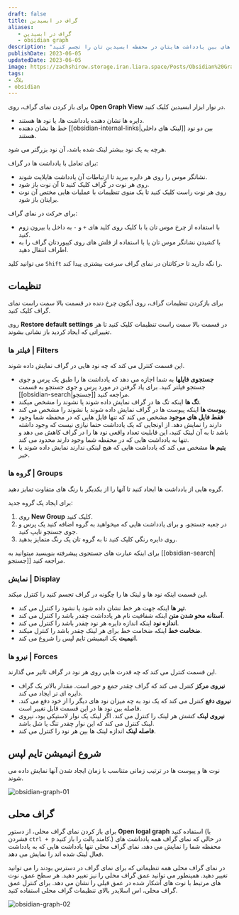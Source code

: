 ```yaml
---
draft: false
title: گراف در ابسیدین
aliases: 
   - گراف در ابسیدین
   - obsidian graph
description: "نمای گراف در ابسیدین این امکان را به شما می دهد تا رابطه های بین یادداشت هایتان در محفظه ابسیدین تان را تجسم کنید. "
publishDate: 2023-06-05
updatedDate: 2023-06-05
image: https://zachshirow.storage.iran.liara.space/Posts/Obsidian%20Graph.jpg
tags: 
- بلاگ
- obsidian
---
```



برای باز کردن نمای گراف، روی **Open Graph View** در نوار ابزار ابسیدین کلیک کنید. 

- دایره ها نشان دهنده یادداشت ها، یا نود ها هستند. 
- خط ها نشان دهنده [[obsidian-internal-links|لینک های داخلی]] بین دو نود هستند. 

هرچه به یک نود بیشتر لینک شده باشد، آن نود بزرگتر می شود. 

برای تعامل با یادداشت ها در گراف: 

- نشانگر موس را روی هر دایره ببرید تا ارتباطات آن یادداشت هایلایت شوند. 
- روی هر نوت در گراف کلیک کنید تا آن نوت باز شود. 
- روی هر نوت راست کلیک کنید تا یک منوی تنظیمات با عملیات هایی مختص آن نوت برایتان باز شود. 

برای حرکت در نمای گراف: 

- با استفاده از چرخ موس تان یا با کلیک روی کلید های `+` و `-` به داخل یا بیرون زوم کنید. 
- با کشیدن نشانگر موس تان یا با استفاده از فلش های روی کیبوردتان گراف را به اطراف انتقال دهید. 

می توانید کلید `Shift` را نگه دارید تا حرکاتتان در نمای گراف سرعت بیشتری پیدا کند. 

## تنظیمات

برای بازکردن تنظیمات گراف، روی آیکون چرخ دنده در قسمت بالا سمت راست نمای گراف کلیک کنید. 

روی **Restore default settings** در قسمت بالا سمت راست تنظیمات کلیک کنید تا هر تغییراتی که ایجاد کردید باز نشانی بشوند. 

### فیلتر ها | Filters

این قسمت کنترل می کند که چه نود هایی در گراف نمایش داده شوند. 

- **جستجوی فایلها** به شما اجازه می دهد که یادداشت ها را طبق یک پرس و جوی جستجو فیلتر کنید. برای یاد گرفتن در مورد پرس و جوی جستجو به قسمت [[obsidian-search|جستجو]] مراجعه کنید. 
- **تگ ها** اینکه تگ ها در گراف نمایش داده شوند یا نشوند را مشخص میکند. 
- **پیوست ها** اینکه پیوست ها در گراف نمایش داده شوند یا نشوند را مشخص می کند. 
- **فقط فایل های موجود** مشخص می کند که تنها فایل هایی که در محفظه شما وجود دارند را نمایش دهد. از اونجایی که یک یادداشت حتما نیازی نیست که وجود داشته باشد تا به آن لینک کنید، این قابلیت تعداد واقعی نود ها را در گراف کاهش می دهد و تنها به یادداشت هایی که در محفظه شما وجود دارند محدود می کند. 
- **یتیم ها** مشخص می کند که یادداشت هایی که هیچ لینکی ندارند نمایش داده شوند یا خیر. 

### گروه ها | Groups

گروه هایی از یادداشت ها ایجاد کنید تا آنها را از یکدیگر با رنگ های متفاوت تمایز دهید. 

برای ایجاد یک گروه جدید: 

1. روی **New Group** کلیک کنید. 
2. در جعبه جستجو، و برای یادداشت هایی که میخواهید به گروه اضافه کنید یک پرس و جوی جستجو تایپ کنید. 
3. روی دایره رنگی کلیک کنید تا به گروه تان یک رنگ متمایز بدهید. 

برای اینکه عبارت های جستجوی پیشرفته بنویسید میتوانید به [[obsidian-search|جستجو]] مراجعه کنید. 

### نمایش | Display

این قسمت اینکه نود ها و لینک ها را چگونه در گراف تجسم کنید را کنترل میکند. 

- **تیر ها** اینکه جهت هر خط نشان داده شود یا نشود را کنترل می کند. 
- **آستانه محو شدن متن** اینکه شفافیت نام هر یادداشت چقدر باشد را کنترل می کند. 
- **اندازه نود** اینکه اندازه دایره هر نود چقدر باشد را کنترل می کند. 
- **ضخامت خط** اینکه ضخامت خط برای هر لینک چقدر باشد را کنترل میکند. 
- **انیمیت** یک انیمیشن تایم لپس را شروع می کند.  

### نیرو ها | Forces

این قسمت کنترل می کند که چه قدرت هایی روی هر نود در گراف تاثیر می گذارند. 

- **نیروی مرکز** کنترل می کند که گراف چقدر جمع و جور است. مقدار بالاتر یک گراف دایره ای تر ایجاد می کند. 
- **نیروی دفع** کنترل می کند که یک نود به چه میزان نود های دیگر را از خود دفع می کند. فاصله بین نود ها در این قسمت قابل تغییر است. 
- **نیروی لینک** کشش هر لینک را کنترل می کند. اگر لینک یک نوار لاستیکی بود، نیروی لینک کنترل می کند که این نوار چقدر تنگ یا شل باشد. 
- **فاصله لینک** اندازه لینک ها بین هر نود را کنترل می کند. 

## شروع انیمیشن تایم لپس

نوت ها و پیوست ها در ترتیب زمانی متناسب با زمان ایجاد شدن آنها نمایش داده می شوند. 

![obsidian-graph-01](https://zachshirow.storage.iran.liara.space/Posts/obsidian-graph-1.png)
## گراف محلی

برای باز کردن نمای گراف محلی، از دستور **Open logal graph** استفاده کنید (با فشردن `ctrl + p` کامند پالت را باز کنید.) در حالی که نمای گراف همه یادداشت های محفظه شما را نمایش می دهد، نمای گراف محلی تنها یادداشت هایی که به یادداشت فعال لینک شده اند را نمایش می دهد. 

در نمای گراف محلی همه تنظیماتی که برای نمای گراف در دسترس بودند را می توانید تغییر دهید. همینطور می توانید عمق گراف محلی را نیز تغییر دهید. هر سطح عمق، نوت های مرتبط با نوت های آشکار شده در عمق قبلی را نشان می دهد. برای کنترل عمق گراف محلی، اس اسلایدر بالای تنظیمات گراف محلی استفاده کنید. 

![obsidian-graph-02](https://zachshirow.storage.iran.liara.space/Posts/obsidian-graph-2.png)

